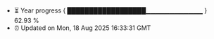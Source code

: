 - ⏳ Year progress { ██████████████████▁▁▁▁▁▁▁▁▁▁▁▁ } 62.93 %
- ⏰ Updated on Mon, 18 Aug 2025 16:33:31 GMT

